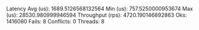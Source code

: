 Latency
  Avg (us): 1689.5126568132564
  Min (us): 757.5250000953674
  Max (us): 28530.980999946594
Throughput (rps): 4720.190146892863
Oks: 1416080
Fails: 8
Conflicts: 0
Threads: 8